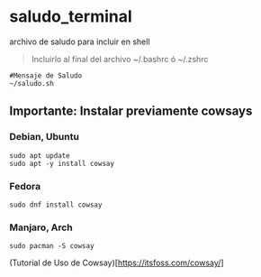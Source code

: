 # saludo_terminal
archivo de saludo para incluir en shell

> Incluirlo al final del archivo ~/.bashrc ó ~/.zshrc

~~~
#Mensaje de Saludo
~/saludo.sh
~~~

## Importante: Instalar previamente cowsays

### Debian, Ubuntu
~~~
sudo apt update
sudo apt -y install cowsay
~~~

### Fedora
~~~
sudo dnf install cowsay
~~~

### Manjaro, Arch
~~~
sudo pacman -S cowsay
~~~

(Tutorial de Uso de Cowsay)[https://itsfoss.com/cowsay/]
